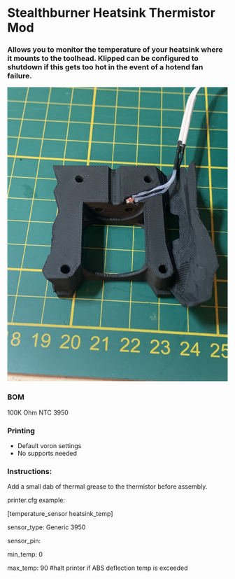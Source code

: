 # Stealthburner Heatsink Thermistor Mod
 ### Allows you to monitor the temperature of your heatsink where it mounts to the toolhead. Klipped can be configured to shutdown if this gets too hot in the event of a hotend fan failure.   

<img src="./Images/thermistor.jpeg" width=600>

### BOM
100K Ohm NTC 3950

### Printing
  * Default voron settings
  * No supports needed

### Instructions:
 Add a small dab of thermal grease to the thermistor before assembly. 
 
printer.cfg example: 

[temperature_sensor heatsink_temp]

sensor_type: Generic 3950

sensor_pin: 

min_temp: 0

max_temp: 90  #halt printer if ABS deflection temp is exceeded

